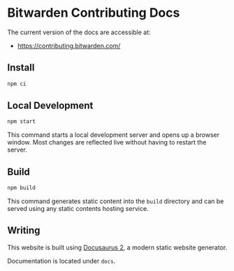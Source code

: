 # Bitwarden Contributing Docs

The current version of the docs are accessible at:

- https://contributing.bitwarden.com/

## Install

```bash
npm ci
```

## Local Development

```bash
npm start
```

This command starts a local development server and opens up a browser window. Most changes are
reflected live without having to restart the server.

## Build

```bash
npm build
```

This command generates static content into the `build` directory and can be served using any static
contents hosting service.

## Writing

This website is built using [Docusaurus 2](https://docusaurus.io/), a modern static website
generator.

Documentation is located under `docs`.
